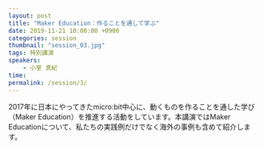 ```yaml
---
layout: post
title: "Maker Education：作ることを通して学ぶ" 
date: 2019-11-21 10:00:00 +0900
categories: session
thumbnail: "session_03.jpg"
tags: 特別講演
speakers:
    - 小室 真紀
time: 
permalink: /session/3/
---
```


2017年に日本にやってきたmicro:bit中心に、動くものを作ることを通した学び（Maker Education）を推進する活動をしています。本講演ではMaker Educationについて、私たちの実践例だけでなく海外の事例も含めて紹介します。
